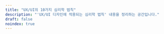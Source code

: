 ```yaml
---
title: "UX/UI의 10가지 심리학 법칙"
description: "'UX/UI 디자인에 적용되는 심리학 법칙' 내용을 정리하는 공간입니다."
draft: false
noindex: true
---
```

